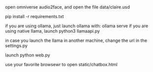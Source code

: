 
open omniverse audio2face, and open the file data/claire.usd

pip install -r requirements.txt

if you are using ollama, just launch ollama with: ollama serve
if you are using native llama, launch python3 llamaapi.py

in case you launch the llama in another machine, change the url in the settings.py

launch python web.py

use your favorite browsewr to open static/chatbox.html